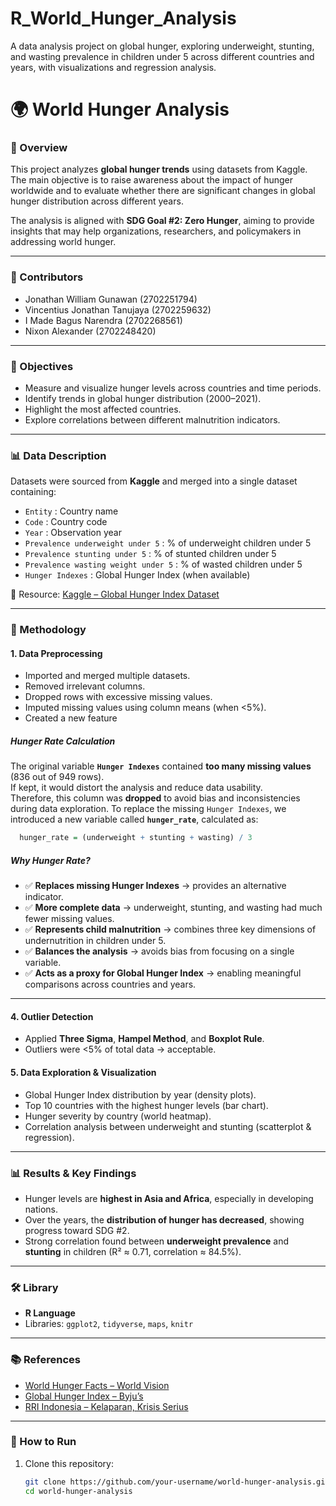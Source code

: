 # R_World_Hunger_Analysis
A data analysis project on global hunger, exploring underweight, stunting, and wasting prevalence in children under 5 across different countries and years, with visualizations and regression analysis.

# 🌍 World Hunger Analysis

### 📌 Overview
This project analyzes **global hunger trends** using datasets from Kaggle.  
The main objective is to raise awareness about the impact of hunger worldwide and to evaluate whether there are significant changes in global hunger distribution across different years.

The analysis is aligned with **SDG Goal #2: Zero Hunger**, aiming to provide insights that may help organizations, researchers, and policymakers in addressing world hunger.

---

### 👥 Contributors
- Jonathan William Gunawan (2702251794)  
- Vincentius Jonathan Tanujaya (2702259632)  
- I Made Bagus Narendra (2702268561)  
- Nixon Alexander (2702248420)  

---

### 🎯 Objectives
- Measure and visualize hunger levels across countries and time periods.  
- Identify trends in global hunger distribution (2000–2021).  
- Highlight the most affected countries.  
- Explore correlations between different malnutrition indicators. 

---

### 📊 Data Description
Datasets were sourced from **Kaggle** and merged into a single dataset containing:  
- `Entity` : Country name  
- `Code` : Country code  
- `Year` : Observation year  
- `Prevalence underweight under 5` : % of underweight children under 5  
- `Prevalence stunting under 5` : % of stunted children under 5  
- `Prevalence wasting weight under 5` : % of wasted children under 5  
- `Hunger Indexes` : Global Hunger Index (when available)

📂 Resource: [Kaggle – Global Hunger Index Dataset](https://www.kaggle.com/datasets/whenamancodes/the-global-hunger-index)

---

### 🔧 Methodology
#### 1. Data Preprocessing
- Imported and merged multiple datasets.  
- Removed irrelevant columns.  
- Dropped rows with excessive missing values.  
- Imputed missing values using column means (when <5%).  
- Created a new feature
  
##### Hunger Rate Calculation
The original variable **`Hunger Indexes`** contained **too many missing values** (836 out of 949 rows).  
If kept, it would distort the analysis and reduce data usability.  
Therefore, this column was **dropped** to avoid bias and inconsistencies during data exploration.
To replace the missing `Hunger Indexes`, we introduced a new variable called **`hunger_rate`**, calculated as:

```r
  hunger_rate = (underweight + stunting + wasting) / 3
```

##### Why Hunger Rate?
- ✅ **Replaces missing Hunger Indexes** → provides an alternative indicator.  
- ✅ **More complete data** → underweight, stunting, and wasting had much fewer missing values.  
- ✅ **Represents child malnutrition** → combines three key dimensions of undernutrition in children under 5.  
- ✅ **Balances the analysis** → avoids bias from focusing on a single variable.  
- ✅ **Acts as a proxy for Global Hunger Index** → enabling meaningful comparisons across countries and years.

---

#### 4. Outlier Detection
- Applied **Three Sigma**, **Hampel Method**, and **Boxplot Rule**.  
- Outliers were <5% of total data → acceptable.  

#### 5. Data Exploration & Visualization
- Global Hunger Index distribution by year (density plots).  
- Top 10 countries with the highest hunger levels (bar chart).  
- Hunger severity by country (world heatmap).  
- Correlation analysis between underweight and stunting (scatterplot & regression). 

---

### 📊 Results & Key Findings
- Hunger levels are **highest in Asia and Africa**, especially in developing nations.  
- Over the years, the **distribution of hunger has decreased**, showing progress toward SDG #2.  
- Strong correlation found between **underweight prevalence** and **stunting** in children (R² ≈ 0.71, correlation ≈ 84.5%).

---

### 🛠️ Library
- **R Language**  
- Libraries: `ggplot2`, `tidyverse`, `maps`, `knitr`  

---

### 📚 References
- [World Hunger Facts – World Vision](https://www.worldvision.ca/stories/food/world-hunger-facts-how-to-help#What%20is%20world%20hunger)  
- [Global Hunger Index – Byju’s](https://byjus.com/free-ias-prep/global)  
- [RRI Indonesia – Kelaparan, Krisis Serius](https://www.rri.co.id/kupang/nasional/714100/kelaparan-krisis-serius-yang-menjadi-perhatian-dunia)  

---

### 🚀 How to Run
1. Clone this repository:  
   ```bash
   git clone https://github.com/your-username/world-hunger-analysis.git
   cd world-hunger-analysis
